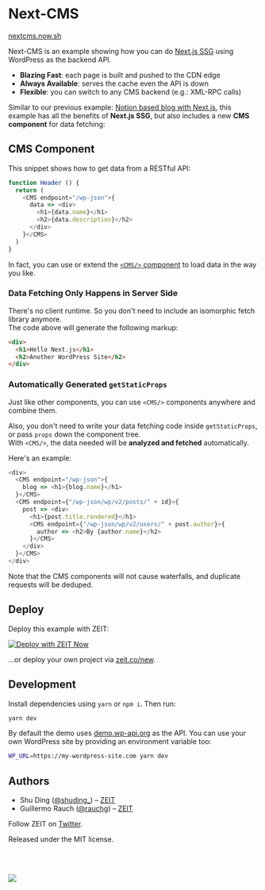 # Next-CMS

[nextcms.now.sh](https://nextcms.now.sh)

Next-CMS is an example showing how you can do [Next.js SSG](https://github.com/zeit/next.js/issues/9524) using WordPress as the backend API.

- **Blazing Fast**: each page is built and pushed to the CDN edge
- **Always Available**: serves the cache even the API is down
- **Flexible**: you can switch to any CMS backend (e.g.: XML-RPC calls)

Similar to our previous example: [Notion based blog with Next.js](https://github.com/ijjk/notion-blog), this example has all the benefits of **Next.js SSG**, but also includes a new **CMS component** for data fetching:

## CMS Component

This snippet shows how to get data from a RESTful API:

```js
function Header () {
  return (
    <CMS endpoint="/wp-json">{
      data => <div>
        <h1>{data.name}</h1>
        <h2>{data.description}</h2>
      </div>
    }</CMS>
  )
}
```

In fact, you can use or extend the [`<CMS/>` component](https://github.com/quietshu/next-cms/blob/master/lib/cms.js) to load data in the way you like. 

### Data Fetching Only Happens in Server Side

There's no client runtime. So you don't need to include an isomorphic fetch library anymore.  
The code above will generate the following markup:

```html
<div>
  <h1>Hello Next.js</h1>
  <h2>Another WordPress Site</h2>
</div>
```

### Automatically Generated `getStaticProps`

Just like other components, you can use `<CMS/>` components anywhere and combine them.

Also, you don't need to write your data fetching code inside `getStaticProps`, or pass `props` down the component tree.  
With `<CMS/>`, the data needed will be **analyzed and fetched** automatically. 

Here's an example:

```js
<div>
  <CMS endpoint="/wp-json">{
    blog => <h1>{blog.name}</h1>
  }</CMS>
  <CMS endpoint={"/wp-json/wp/v2/posts/" + id}>{
    post => <div>
      <h1>{post.title.rendered}</h1>
      <CMS endpoint={"/wp-json/wp/v2/users/" + post.author}>{
        author => <h2>By {author.name}</h2>
      }</CMS>
    </div>
  }</CMS>
</div>
```

Note that the CMS components will not cause waterfalls, and duplicate requests will be deduped.

## Deploy

Deploy this example with ZEIT:

[![Deploy with ZEIT Now](https://zeit.co/button)](https://zeit.co/new/project?template=https://github.com/quietshu/next-cms)

...or deploy your own project via [zeit.co/new](https://zeit.co/new).

## Development

Install dependencies using `yarn` or `npm i`. Then run:

```bash
yarn dev
```

By default the demo uses [demo.wp-api.org](https://demo.wp-api.org) as the API. You can use your own WordPress site by providing an environment variable too:

```bash
WP_URL=https://my-wordpress-site.com yarn dev
```

## Authors

- Shu Ding ([@shuding_](https://twitter.com/shuding_)) – [ZEIT](https://zeit.co)
- Guillermo Rauch ([@rauchg](https://twitter.com/rauchg)) – [ZEIT](https://zeit.co)

Follow ZEIT on [Twitter](https://twitter.com/zeithq).

Released under the MIT license.

<br/>
<br/>

[![](https://assets.zeit.co/image/upload/v1556749970/repositories/vrs/zeit.svg)](https://zeit.co)

